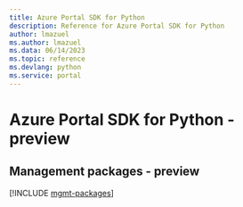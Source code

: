 ```yaml
---
title: Azure Portal SDK for Python
description: Reference for Azure Portal SDK for Python
author: lmazuel
ms.author: lmazuel
ms.data: 06/14/2023
ms.topic: reference
ms.devlang: python
ms.service: portal
---
```

# Azure Portal SDK for Python - preview

## Management packages - preview
[!INCLUDE [mgmt-packages](portal-mgmt-index.md)]